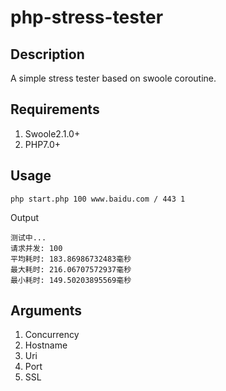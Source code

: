# php-stress-tester

## Description
A simple stress tester based on swoole coroutine.

## Requirements
1. Swoole2.1.0+
2. PHP7.0+

## Usage
```shell
php start.php 100 www.baidu.com / 443 1
```
Output
```shell
测试中...
请求并发: 100
平均耗时: 183.86986732483毫秒
最大耗时: 216.06707572937毫秒
最小耗时: 149.50203895569毫秒
```

## Arguments
1. Concurrency
2. Hostname
3. Uri
4. Port
5. SSL
